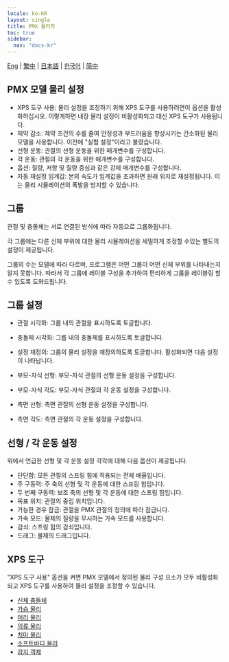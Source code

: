 ```yaml
---
locale: ko-KR
layout: single
title: PMX 물리학
toc: true
sidebar:
  nav: "docs-kr"
---
```

[Eng](/dancexr/features/pmx_physics) | [繁中](/tw/dancexr/features/pmx_physics) | [日本語](/jp/dancexr/features/pmx_physics) | [한국어](/kr/dancexr/features/pmx_physics) | [简中](/zh/dancexr/features/pmx_physics)

## PMX 모델 물리 설정

* XPS 도구 사용: 물리 설정을 조정하기 위해 XPS 도구를 사용하려면이 옵션을 활성화하십시오. 이렇게하면 내장 물리 설정이 비활성화되고 대신 XPS 도구가 사용됩니다.
* 제약 감소: 제약 조건의 수를 줄여 안정성과 부드러움을 향상시키는 간소화된 물리 모델을 사용합니다. 이전에 "실험 설정"이라고 불렸습니다.
* 선형 운동: 관절의 선형 운동을 위한 매개변수를 구성합니다.
* 각 운동: 관절의 각 운동을 위한 매개변수를 구성합니다.
* 옵션: 질량, 저항 및 질량 중심과 같은 강체 매개변수를 구성합니다.
* 자동 재설정 임계값: 본의 속도가 임계값을 초과하면 원래 위치로 재설정됩니다. 이는 물리 시뮬레이션의 폭발을 방지할 수 있습니다.


## 그룹

관절 및 충돌체는 서로 연결된 방식에 따라 자동으로 그룹화됩니다.

각 그룹에는 다른 신체 부위에 대한 물리 시뮬레이션을 세밀하게 조정할 수있는 별도의 설정이 제공됩니다.

그룹의 수는 모델에 따라 다르며, 프로그램은 어떤 그룹이 어떤 신체 부위를 나타내는지 알지 못합니다. 따라서 각 그룹에 레이블 구성을 추가하여 편리하게 그룹을 레이블링 할 수 있도록 도와드립니다.


## 그룹 설정

* 관절 시각화: 그룹 내의 관절을 표시하도록 토글합니다.
* 충돌체 시각화: 그룹 내의 충돌체를 표시하도록 토글합니다.
* 설정 재정의: 그룹의 물리 설정을 재정의하도록 토글합니다. 활성화되면 다음 설정이 나타납니다.

* 부모-자식 선형: 부모-자식 관절의 선형 운동 설정을 구성합니다.
* 부모-자식 각도: 부모-자식 관절의 각 운동 설정을 구성합니다.
* 측면 선형: 측면 관절의 선형 운동 설정을 구성합니다.
* 측면 각도: 측면 관절의 각 운동 설정을 구성합니다.


## 선형 / 각 운동 설정

위에서 언급한 선형 및 각 운동 설정 각각에 대해 다음 옵션이 제공됩니다.

* 단단함: 모든 관절의 스프링 힘에 적용되는 전체 배율입니다.
* 주 구동력: 주 축의 선형 및 각 운동에 대한 스프링 힘입니다.
* 두 번째 구동력: 보조 축의 선형 및 각 운동에 대한 스프링 힘입니다.
* 목표 위치: 관절의 중립 위치입니다.
* 가능한 경우 잠금: 관절을 PMX 관절의 정의에 따라 잠급니다.
* 가속 모드: 물체의 질량을 무시하는 가속 모드를 사용합니다.
* 감쇠: 스프링 힘의 감쇠입니다.
* 드래그: 물체의 드래그입니다.

## XPS 도구
"XPS 도구 사용" 옵션을 켜면 PMX 모델에서 정의된 물리 구성 요소가 모두 비활성화되고 XPS 도구를 사용하여 물리 설정을 조정할 수 있습니다.

* [신체 충돌체](xps_body_colliders.md)
* [가슴 물리](xps_boobs.md)
* [머리 물리](xps_hair.md)
* [의류 물리](xps_cloth.md)
* [치마 물리](xps_skirt.md)
* [소프트바디 물리](xps_softbody.md)
* [감지 객체](xps_detech.md)